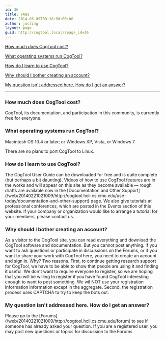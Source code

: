 ```yaml
---
id: 36
title: FAQs
date: 2014-06-09T03:18:00+00:00
author: justing
layout: page
guid: http://cogtool.local/?page_id=36
---
```

 

[How much does CogTool cost?](#cost)

[What operating systems run CogTool?](#OS)

[How do I learn to use CogTool?](#getting-started)

[Why should I bother creating an account?](#BotherAccount)

[My question isn't addressed here. How do I get an answer?](#NotHere)

<hr class="wp-block-separator" />

<h3 id="cost">How much does CogTool cost? </h3>
CogTool, its documentation, and participation in this community, is currently free for everyone.

<h3 id="OS">What operating systems run CogTool?</h3>
Macintosh OS 10.4 or later; or&nbsp;Windows XP, Vista, or Windows 7.

There are no plans to port CogTool to Linux.

<h3 id="getting-started">How do I learn to use CogTool?</h3>
The CogTool User Guide can be downloaded for free and is quite complete (but perhaps a bit daunting). Videos of how to use CogTool features are in the works and will appear on this site as they become available &#8212; rough drafts are available now in the [Documentation and Other Support](/web/20140221021009/http://cogtool.hcii.cs.cmu.edu/use-today/documentation-and-other-support) page.  
We also give tutorials at professional conferences, which are posted in the Events section of this website. If your company or organization would like to arrange a tutorial for your members, please contact us.

<h3 id="BotherAccount">Why should I bother creating an account?</h3>  
As a visitor to the CogTool site, you can read everything and download the CogTool software and documentation. But you cannot post anything. If you want to ask questions or participate in discussions on the Forums, or if you want to share your work with CogTool here, you need to create an account and sign in.  
Why? Two reasons. First, to continue getting research support for CogTool, we have to be able to show that people are using it and finding it useful. We don't want to require everyone to register, so we are hoping that you will be willing to register if you have found CogTool interesting enough to want to post something. We wil NOT use your registration information information except in the aggregate. Second, the registration process uses CAPTCHA to try to keep the bots out.

<h3 id="NotHere">My question isn't addressed here. How do I get an answer?</h3> 
Please go to the [Forums](/web/20140221021009/http://cogtool.hcii.cs.cmu.edu/forum) to see if someone has already asked your question. If you are a registered user, you may post new questions or topics for discussion to the Forums.